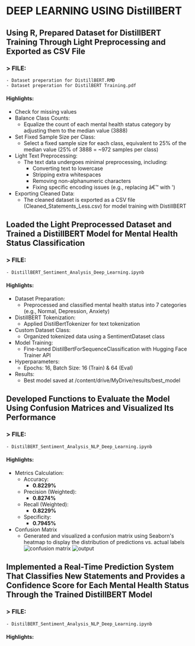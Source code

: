 # DEEP LEARNING USING DistillBERT

## Using R, Prepared Dataset for DistillBERT Training Through Light Preprocessing and Exported as CSV File
### > FILE: 
    - Dataset preperation for DistillBERT.RMD
    - Dataset preperation for DistilBERT Training.pdf
#### Highlights:
- Check for missing values
- Balance Class Counts:
  - Equalize the count of each mental health status category by adjusting them to the median value (3888)
- Set Fixed Sample Size per Class:
  - Select a fixed sample size for each class, equivalent to 25% of the median value (25% of 3888 = ~972 samples per class)
- Light Text Preprocessing:
  - The text data undergoes minimal preprocessing, including:
    - Converting text to lowercase
    - Stripping extra whitespaces
    - Removing non-alphanumeric characters
    - Fixing specific encoding issues (e.g., replacing â€™ with ')
- Exporting Cleaned Data:
  - The cleaned dataset is exported as a CSV file (Cleaned_Statements_Less.csv) for model training with DistillBERT

## Loaded the Light Preprocessed Dataset and Trained a DistillBERT Model for Mental Health Status Classification
### > FILE: 
    - DistillBERT_Sentiment_Analysis_Deep_Learning.ipynb
#### Highlights:
- Dataset Preparation:
  - Preprocessed and classified mental health status into 7 categories (e.g., Normal, Depression, Anxiety)
- DistillBERT Tokenization:
   - Applied DistilBertTokenizer for text tokenization
- Custom Dataset Class:
  - Organized tokenized data using a SentimentDataset class
- Model Training:
  - Fine-tuned DistilBertForSequenceClassification with Hugging Face Trainer API
- Hyperparameters:
  - Epochs: 16, Batch Size: 16 (Train) & 64 (Eval)
- Results:
  - Best model saved at /content/drive/MyDrive/results/best_model

## Developed Functions to Evaluate the Model Using Confusion Matrices and Visualized Its Performance
### > FILE: 
    - DistilBERT_Sentiment_Analysis_NLP_Deep_Learning.ipynb
#### Highlights:
- Metrics Calculation:
  - Accuracy: 
    - **0.8229%**
  - Precision (Weighted): 
    - **0.8274%**
  - Recall (Weighted):
    - **0.8229%**
  - Specificity: 
    - **0.7945%**
- Confusion Matrix
  - Generated and visualized a confusion matrix using Seaborn's heatmap to display the distribution of predictions vs. actual labels
![confusion matrix](https://github.com/user-attachments/assets/af971b9b-8d5e-4d6b-8d27-e3951c0b2b4d)
![output](https://github.com/user-attachments/assets/4591fdcb-678c-41d8-a27c-f5ed112f3784)


## Implemented a Real-Time Prediction System That Classifies New Statements and Provides a Confidence Score for Each Mental Health Status Through the Trained DistillBERT Model
### > FILE: 
    - DistilBERT_Sentiment_Analysis_NLP_Deep_Learning.ipynb
#### Highlights:





